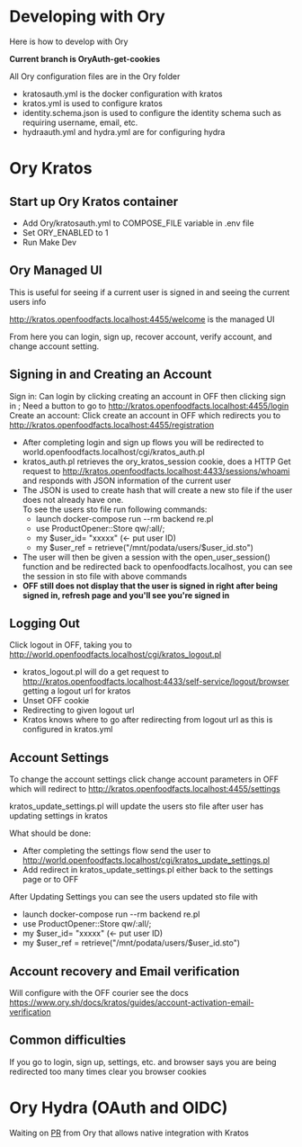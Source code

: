 # Developing with Ory

Here is how to develop with Ory


**Current branch is OryAuth-get-cookies**

All Ory configuration files are in the Ory folder

- kratosauth.yml is the docker configuration with kratos
- kratos.yml is used to configure kratos
- identity.schema.json is used to configure the identity schema such as requiring username, email, etc. 
- hydraauth.yml and hydra.yml are for configuring hydra


# Ory Kratos
## Start up Ory Kratos container
- Add Ory/kratosauth.yml to COMPOSE_FILE variable in .env file
- Set ORY_ENABLED to 1
- Run Make Dev

## Ory Managed UI 
This is useful for seeing if a current user is signed in and seeing the current users info

http://kratos.openfoodfacts.localhost:4455/welcome is the managed UI

From here you can login, sign up, recover account, verify account, and change account setting. 

## Signing in and Creating an Account

Sign in: Can login by clicking creating an account in OFF then clicking sign in ; Need a button to go to http://kratos.openfoodfacts.localhost:4455/login <br/>
Create an account: Click create an account in OFF which redirects you to http://kratos.openfoodfacts.localhost:4455/registration <br/>

- After completing login and sign up flows you will be redirected to world.openfoodfacts.localhost/cgi/kratos_auth.pl
- kratos_auth.pl retrieves the ory_kratos_session cookie, does a HTTP Get request to http://kratos.openfoodfacts.localhost:4433/sessions/whoami and responds with JSON information of the current user
- The JSON is used to create hash that will create a new sto file if the user does not already have one. <br/>
To see the users sto file run following commands: 
  - launch docker-compose run --rm backend re.pl
  - use ProductOpener::Store qw/:all/;
  - my $user_id= "xxxxx" (<- put user ID)
  - my $user_ref = retrieve("/mnt/podata/users/$user_id.sto")
- The user will then be given a session with the open_user_session() function and be redirected back to openfoodfacts.localhost, you can see the session in sto file with above commands
- **OFF still does not display that the user is signed in right after being signed in, refresh page and you'll see you're signed in**

## Logging Out
Click logout in OFF, taking you to http://world.openfoodfacts.localhost/cgi/kratos_logout.pl

- kratos_logout.pl will do a get request to http://kratos.openfoodfacts.localhost:4433/self-service/logout/browser getting a logout url for kratos
- Unset OFF cookie
- Redirecting to given logout url
- Kratos knows where to go after redirecting from logout url as this is configured in kratos.yml

## Account Settings
To change the account settings click change account parameters in OFF which will redirect to http://kratos.openfoodfacts.localhost:4455/settings

kratos_update_settings.pl will update the users sto file after user has updating settings in kratos

What should be done:
- After completing the settings flow send the user to http://world.openfoodfacts.localhost/cgi/kratos_update_settings.pl
- Add redirect in kratos_update_settings.pl either back to the settings page or to OFF

After Updating Settings you can see the users updated sto file with 
  - launch docker-compose run --rm backend re.pl
  - use ProductOpener::Store qw/:all/;
  - my $user_id= "xxxxx" (<- put user ID)
  - my $user_ref = retrieve("/mnt/podata/users/$user_id.sto")

## Account recovery and Email verification 
Will configure with the OFF courier see the docs https://www.ory.sh/docs/kratos/guides/account-activation-email-verification

## Common difficulties
If you go to login, sign up, settings, etc. and browser says you are being redirected too many times clear you browser cookies

# Ory Hydra (OAuth and OIDC)
Waiting on [PR](https://github.com/ory/kratos/pull/2549) from Ory that allows native integration with Kratos




